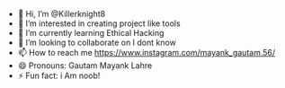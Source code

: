 - 👋 Hi, I’m @Killerknight8
- 👀 I’m interested in creating project like tools
- 🌱 I’m currently learning Ethical Hacking
- 💞️ I’m looking to collaborate on I dont know 
- 📫 How to reach me https://www.instagram.com/mayank_gautam.56/
- 😄 Pronouns: Gautam Mayank Lahre 
- ⚡ Fun fact: i Am noob!

<!---
Killerknight8/Killerknight8 is a ✨ special ✨ repository because its `README.md` (this file) appears on your GitHub profile.
You can click the Preview link to take a look at your changes.
--->
